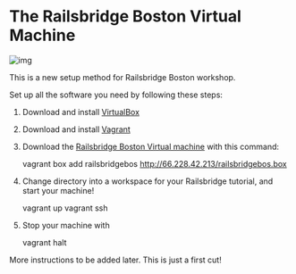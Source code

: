# The Railsbridge Boston Virtual Machine

![img](https://raw.github.com/railsbridge-boston/railsbridge-virtual-machine/master/vm.png)

This is a new setup method for Railsbridge Boston workshop.

Set up all the software you need by following these steps:

1. Download and install [VirtualBox][vbox]

[vbox]:https://www.virtualbox.org/wiki/Downloads

2. Download and install [Vagrant][vagrant]

[vagrant]:http://downloads.vagrantup.com/tags/v1.2.7

3. Download the [Railsbridge Boston Virtual machine][vm] with this command:

    vagrant box add railsbridgebos http://66.228.42.213/railsbridgebos.box

[vm]:http://66.228.42.213/railsbridgebos.box

4. Change directory into a workspace for your Railsbridge tutorial, and start
   your machine!

    vagrant up
    vagrant ssh

5. Stop your machine with

    vagrant halt

More instructions to be added later. This is just a first cut!





